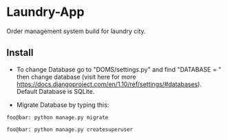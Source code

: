 # Laundry-App
Order management system build for laundry city.


## Install
- To change Database go to "DOMS/settings.py" and find "DATABASE = " then change database (visit here for more https://docs.djangoproject.com/en/1.10/ref/settings/#databases). Default Database is SQLite.

- Migrate Database by typing this:
```
foo@bar: python manage.py migrate
```
```
foo@bar: python manage.py createsuperuser
```
